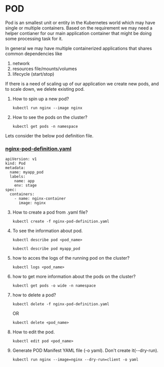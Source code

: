 # POD
Pod is an smallest unit or entity in the Kubernetes world which may have single or multiple containers. Based on the requirement we may need a helper contianer for our main application container that might be doing some processing task for it.

In general we may have multiple containerized applications that shares common dependencies like
1. network
2. resources file/mounts/volumes
3. lifecycle (start/stop)

If there is a need of scaling up of our application we create new pods, and to scale down, we delete existing pod.

1. How to spin up a new pod?
   
   `kubectl run nginx --image nginx`

2. How to see the pods on the cluster?
   
   `kubectl get pods -n namespace`

Lets consider the below pod definition file.  
### [nginx-pod-definition.yaml](nginx-pod-definition.yaml)
```
apiVersion: v1
kind: Pod
metadata:
  name: myapp_pod 
  labels: 
    name: app 
    env: stage
spec:
  containers:
    - name: nginx-container
      image: nginx
```  
3. How to create a pod from .yaml file?
   
   `kubectl create -f nginx-pod-definition.yaml`
   
5. To see the information about pod.
   
   `kubectl describe pod <pod_name>`
   
   `kubectl describe pod myapp_pod`  

5. how to acces the logs of the running pod on the cluster?
   
   `kubectl logs <pod_name>`  

7. how to get more information about the pods on the cluster?

   `kubectl get pods -o wide -n namespace`

8. how to delete a pod?
   
   `kubectl delete -f nginx-pod-definition.yaml`
   
    OR
   
   `kubectl delete <pod_name>`  

9. How to edit the pod.  
 
   `kubectl edit pod <pod_name>`  

10. Generate POD Manifest YAML file (-o yaml). Don't create it(--dry-run).  

    `kubectl run nginx --image=nginx --dry-run=client -o yaml`
